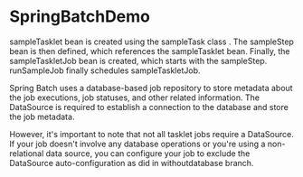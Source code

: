 # SpringBatchDemo
sampleTasklet bean is created using the sampleTask class .
The sampleStep bean is then defined, which references the sampleTasklet bean. 
Finally, the sampleTaskletJob bean is created, which starts with the sampleStep.
runSampleJob finally schedules sampleTaskletJob.

Spring Batch uses a database-based job repository to store metadata about the job executions, job statuses, 
and other related information.
The DataSource is required to establish a connection to the database and store the job metadata.

However, it's important to note that not all tasklet jobs require a DataSource. 
If your job doesn't involve any database operations or you're using a non-relational data source,
you can configure your job to exclude the DataSource auto-configuration as did in withoutdatabase branch.

